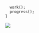 ```while(alive){
  work();
  progress();
}
```
<img src="https://github-readme-stats.vercel.app/api/top-langs/?username=reza-aghaee-vafaee" />

